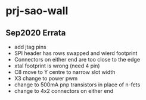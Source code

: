 # prj-sao-wall

## Sep2020 Errata
- add jtag pins
- SPI header has rows swapped and wierd footprint
- Connectors on either end are too close to the edge
- xtal footprint is wrong (need 4 pin)
- C8 move to Y centre to narrow slot width
- X3 change to power pwm
- change to 500mA pnp transistors in place of n-fets
- change to 4x2 connectors on either end
